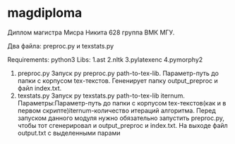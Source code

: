 # magdiploma
Диплом магистра Мисра Никита 628 группа ВМК МГУ.

Два файла: preproc.py и texstats.py

Requirements:
  python3
  Libs:
  1.ast
  2.nltk
  3.pylatexenc
  4.pymorphy2


1. preproc.py Запуск py preproc.py path-to-tex-lib. Параметр-путь до папки с корпусом tex-текстов. Гененирует папку output_preproc и файл index.txt.
2. texstats.py Запуск py texstats.py path-to-tex-lib iternum. Параметры:Параметр-путь до папки с корпусом tex-текстов(как и в первом скрипте)iternum-количество итераций алгоритма. Перед запуском данного модуля нужно обязательно запустить preproc.py, чтобы тот сгенерировал и output_preproc и index.txt. На выходе файл output.txt с выделенными парами
